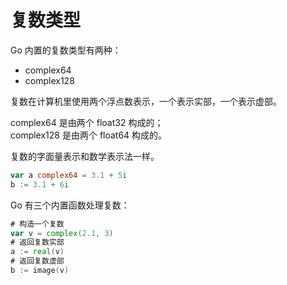 # 复数类型

Go 内置的复数类型有两种：

- complex64
- complex128

复数在计算机里使用两个浮点数表示，一个表示实部，一个表示虚部。

complex64 是由两个 float32 构成的；  
complex128 是由两个 float64 构成的。

复数的字面量表示和数学表示法一样。

```go
var a complex64 = 3.1 + 5i
b := 3.1 + 6i
```

Go 有三个内置函数处理复数：

```go
# 构造一个复数
var v = complex(2.1, 3)
# 返回复数实部
a := real(v)
# 返回复数虚部
b := image(v)
```

